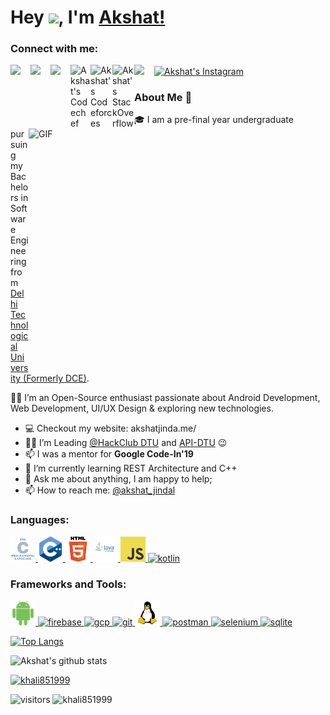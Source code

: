 <!--### Hi there 👋-->

<!--
**Khali851999/Khali851999** is a ✨ _special_ ✨ repository because its `README.md` (this file) appears on your GitHub profile.

Here are some ideas to get you started:

- 🔭 I’m currently working on ...
- 🌱 I’m currently learning ...
- 👯 I’m looking to collaborate on ...
- 🤔 I’m looking for help with ...
- 💬 Ask me about ...
- 📫 How to reach me: ...
- 😄 Pronouns: ...
- ⚡ Fun fact: ...
-->


# Hey <img src="https://github.com/TheDudeThatCode/TheDudeThatCode/blob/master/Assets/Hi.gif" width="29px">, I'm [Akshat!](https://khali851999.github.io/)


<h3 align="left">Connect with me:</h3>
<p align="left">
  
<a href="https://www.linkedin.com/in/akshat-jindal">
  <img align="left" width="32px" src="https://github.com/peterthehan/peterthehan/blob/master/assets/linkedin.svg"  />
</a>

<a href="https://twitter.com/ak_jindal">
  <img align="left" width="32px" src="https://github.com/peterthehan/peterthehan/blob/master/assets/github.svg" />
</a>

<a href="https://medium.com/@akshatjindal215">
  <img align="left" width="32px" src="https://cdn.jsdelivr.net/npm/simple-icons@v3/icons/medium.svg" />
</a>

<a href="https://www.codechef.com/users/akshat_jindal0">
   <img align="left" alt="Akshat's Codechef" width="32px" src="https://cdn.jsdelivr.net/npm/simple-icons@v3/icons/codechef.svg" />
</a>

<a href="https://codeforces.com/profile/akshat_jindal">
   <img align="left" alt="Akshat's Codeforces" width="35px" src="https://cdn.jsdelivr.net/npm/simple-icons@v3/icons/codeforces.svg" />
</a>

<a href="https://stackoverflow.com/users/https://stackoverflow.com/users/11348596/akshat-jindal">
  <img align="left" alt="Akshat's StackOverflow" width="35px" src="https://cdn.jsdelivr.net/npm/simple-icons@3.0.1/icons/stackoverflow.svg" />
</a>

<a href="https://instagram.com/akshat_jindal">
  <img align="center" alt="Akshat's Instagram" width="35px" src="https://cdn.jsdelivr.net/npm/simple-icons@3.0.1/icons/instagram.svg" />
</a>

<a href="mailto:akshatjindal215@gmail.com">
  <img align="left" width="32px" src="https://cdn.jsdelivr.net/npm/simple-icons@v3/icons/gmail.svg" />
</a>

<br />

<img align="right" alt="GIF" src="https://github.com/abhisheknaiidu/abhisheknaiidu/blob/master/code.gif?raw=true" width="475" height="375" />

### About Me 🚀

🎓 I am a pre-final year undergraduate pursuing my Bachelors in Software Engineering from [Delhi Technological University (Formerly DCE)](http://dtu.ac.in/).
</br>

👨‍💻 I’m an Open-Source enthusiast passionate about Android Development, Web Development, UI/UX Design & exploring new technologies. 
</br>

- 💻 Checkout my website: akshatjinda.me/
- 👨🏽‍ I’m Leading [@HackClub DTU](https://hackclub.com/) and [API-DTU](https://www.facebook.com/groups/api.dtu/) :wink:
- 📫 I was a mentor for **Google Code-In'19**
- 🌱 I’m currently learning REST Architecture and C++
- 💬 Ask me about anything, I am happy to help;
- 📫 How to reach me: [@akshat_jindal](https://www.linkedin.com/in/akshat-jindal)
<!-- - 📝[Resume](https://drive.google.com/file/d/1fWG_JQBYyaaNXlavxaI55Ha4euHf2sou/view) --->

<h3 align="left">Languages:</h3>

<p align="left">
     <a href="https://www.cprogramming.com/" target="_blank"> <img src="https://raw.githubusercontent.com/github/explore/80688e429a7d4ef2fca1e82350fe8e3517d3494d/topics/c/c.png" alt="c" width="40" height="40" /> </a>
    <a href="https://www.w3schools.com/cpp/" target="_blank"> <img src="https://raw.githubusercontent.com/github/explore/80688e429a7d4ef2fca1e82350fe8e3517d3494d/topics/cpp/cpp.png" alt="cplusplus" width="40" height="40" /> </a>
<!--     <a href="https://www.w3schools.com/css/" target="_blank"> <img src="https://raw.githubusercontent.com/github/explore/80688e429a7d4ef2fca1e82350fe8e3517d3494d/topics/css/css.png" alt="css3" width="40" height="40" /> </a> -->
  <a href="https://www.w3.org/html/" target="_blank"> <img src="https://raw.githubusercontent.com/github/explore/80688e429a7d4ef2fca1e82350fe8e3517d3494d/topics/html/html.png" alt="html5" width="40" height="40" /> </a>
   <a href="https://www.java.com" target="_blank"> <img src="https://raw.githubusercontent.com/github/explore/80688e429a7d4ef2fca1e82350fe8e3517d3494d/topics/java/java.png" alt="java" width="40" height="40" /> </a>
    <a href="https://developer.mozilla.org/en-US/docs/Web/JavaScript" target="_blank"> <img src="https://raw.githubusercontent.com/github/explore/80688e429a7d4ef2fca1e82350fe8e3517d3494d/topics/javascript/javascript.png" alt="javascript" width="40" height="40" /> </a>
    <a href="https://kotlinlang.org" target="_blank"> <img src="https://www.vectorlogo.zone/logos/kotlinlang/kotlinlang-icon.svg" alt="kotlin" width="40" height="40" /> </a>
</p>

<h3 align="left">Frameworks and Tools:</h3>

<p align="left">
  <a href="https://developer.android.com" target="_blank"> <img src="https://raw.githubusercontent.com/github/explore/80688e429a7d4ef2fca1e82350fe8e3517d3494d/topics/android/android.png" alt="android" width="40" height="40" /> </a>
    <a href="https://firebase.google.com/" target="_blank"> <img src="https://www.vectorlogo.zone/logos/firebase/firebase-icon.svg" alt="firebase" width="40" height="40" /> </a>
    <a href="https://cloud.google.com" target="_blank"> <img src="https://www.vectorlogo.zone/logos/google_cloud/google_cloud-icon.svg" alt="gcp" width="40" height="40" /> </a>
    <a href="https://git-scm.com/" target="_blank"> <img src="https://www.vectorlogo.zone/logos/git-scm/git-scm-icon.svg" alt="git" width="40" height="40" /> </a>
    <a href="https://www.linux.org/" target="_blank"> <img src="https://raw.githubusercontent.com/github/explore/80688e429a7d4ef2fca1e82350fe8e3517d3494d/topics/linux/linux.png" alt="linux" width="40" height="40" /> </a>
    <a href="https://postman.com" target="_blank"> <img src="https://www.vectorlogo.zone/logos/getpostman/getpostman-icon.svg" alt="postman" width="40" height="40" /> </a>
    <a href="https://www.selenium.dev" target="_blank"> <img src="https://raw.githubusercontent.com/detain/svg-logos/780f25886640cef088af994181646db2f6b1a3f8/svg/selenium-logo.svg" alt="selenium" width="40" height="40" /> </a>
    <a href="https://www.sqlite.org/" target="_blank"> <img src="https://www.vectorlogo.zone/logos/sqlite/sqlite-icon.svg" alt="sqlite" width="40" height="40" /> </a>
</p>


[![Top Langs](https://github-readme-stats.vercel.app/api/top-langs/?username=Khali851999&layout=compact&langs_count=8)](https://github.com/Khali851999/github-readme-stats)

<!--- [![Akshat's wakatime stats](https://github-readme-stats.vercel.app/api/wakatime?username=willianrod)](https://github.com/Khali851999/github-readme-stats) 
--->

![Akshat's github stats](https://github-readme-stats.vercel.app/api?username=Khali851999&show_icons=true&hide_border=true&hide=contribs,prs?count_private=true&theme=gotham)

<p align="left"> <a href="https://github.com/ryo-ma/github-profile-trophy"><img src="https://github-profile-trophy.vercel.app/?username=khali851999" alt="khali851999" /></a> </p>

<!--- <p align="left"> <a href="https://twitter.com/ak_jindal" target="blank"><img src="https://img.shields.io/twitter/follow/ak_jindal?logo=twitter&style=for-the-badge" alt="ak_jindal" /></a> </p> --->


![visitors](https://visitor-badge.laobi.icu/badge?page_id=Khali851999.Khali851999)
<a align="left"> <img src="https://komarev.com/ghpvc/?username=khali851999&label=Profile%20views&color=0e75b6&style=flat" alt="khali851999" /> </a>

<!-- <p align="left"> <img src="https://komarev.com/ghpvc/?username=Khali851999" alt="Akshat" /> </p> -->
